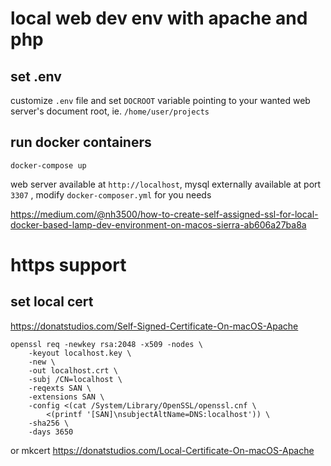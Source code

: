 
# local web dev env with apache and php

## set .env
customize `.env` file and set `DOCROOT` variable pointing to your wanted web server's document root, ie. 
`/home/user/projects`

## run docker containers 
```
docker-compose up
```

web server available at `http://localhost`, 
mysql externally available at port `3307` , modify `docker-composer.yml` for you needs

https://medium.com/@nh3500/how-to-create-self-assigned-ssl-for-local-docker-based-lamp-dev-environment-on-macos-sierra-ab606a27ba8a

# https support

## set local cert
https://donatstudios.com/Self-Signed-Certificate-On-macOS-Apache

```
openssl req -newkey rsa:2048 -x509 -nodes \
    -keyout localhost.key \
    -new \
    -out localhost.crt \
    -subj /CN=localhost \
    -reqexts SAN \
    -extensions SAN \
    -config <(cat /System/Library/OpenSSL/openssl.cnf \
        <(printf '[SAN]\nsubjectAltName=DNS:localhost')) \
    -sha256 \
    -days 3650
```

or mkcert
https://donatstudios.com/Local-Certificate-On-macOS-Apache

